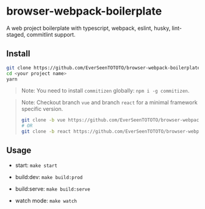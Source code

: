 # browser-webpack-boilerplate

A web project boilerplate with typescript, webpack, eslint, husky, lint-staged, commitlint support.

## Install

```bash
git clone https://github.com/EverSeenTOTOTO/browser-webpack-boilerplate.git <your project name> --depth 1
cd <your project name>
yarn
```

> Note: You need to install `commitizen` globally: `npm i -g commitizen`. 

> Note: Checkout branch `vue` and branch `react` for a minimal framework specific version.
> ```bash 
> git clone -b vue https://github.com/EverSeenTOTOTO/browser-webpack-boilerplate.git <your project name> --depth 1
> # OR
> git clone -b react https://github.com/EverSeenTOTOTO/browser-webpack-boilerplate.git <your project name> --depth 1
> ```


## Usage

+ start: `make start`

+ build:dev: `make build:prod`

+ build:serve: `make build:serve`

+ watch mode: `make watch`
